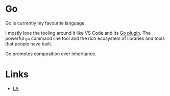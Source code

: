 
# Go

Go is currently my favourite language.

I mostly love the tooling around it like VS Code and its [Go plugin][1]. The powerful  `go` command line tool and the rich ecosystem of libraries and tools that people have built.

Go promotes composition over inheritance. 

# Links

- [LA][2] 

[1]:	https://github.com/Microsoft/vscode-go
[2]:	https://learn-anything.xyz/programming/programming-languages/go